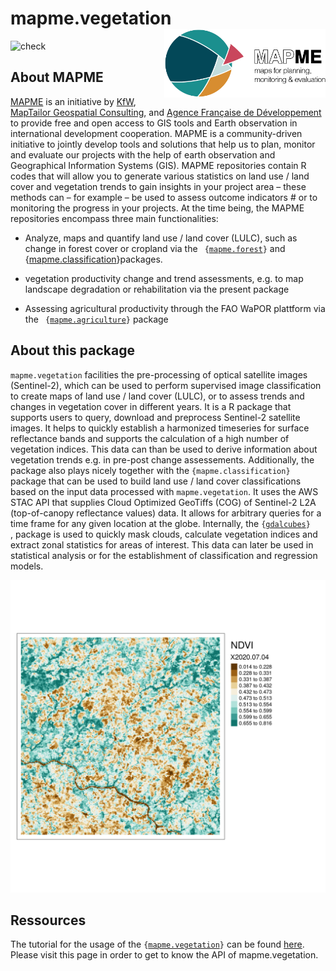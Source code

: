 # mapme.vegetation  <img src='man/figures/logo.png' align="right" height="110"  />


<!-- badges: start -->
![check](https://github.com/mapme-initiative/mapme.vegetation/workflows/R-CMD-check/badge.svg)
<!-- badges: end -->

## About MAPME

[MAPME](https://mapme-initiative.org/) is an initiative by [KfW](https://www.kfw.de/), 
[MapTailor Geospatial Consulting](https://maptailor.net/), and [Agence Française de Développement](https://www.afd.fr/) 
to provide free and open access to GIS tools and Earth observation 
in international development cooperation. MAPME is a community-driven initiative 
to jointly develop tools and solutions that help us to plan, monitor and evaluate 
our projects with the help of earth observation and Geographical Information Systems
(GIS). MAPME repositories contain R codes that will allow you to generate various 
statistics on land use / land cover and vegetation trends to gain insights in your 
project area – these methods can – for example – be used to assess outcome indicators #
or to monitoring the progress in your projects. At the time being, the MAPME repositories 
encompass three main functionalities:	

-  Analyze, maps and quantify land use / land cover (LULC), such as change in forest cover or cropland via the <code> {[mapme.forest](https://github.com/mapme-initiative/mapme.forest)}</code> and {[mapme.classification](https://mapme-initiative.github.io/mapme.classification/)}</code>packages.

-  vegetation productivity change and trend assessments, e.g. to map landscape degradation or rehabilitation via the present package

- Assessing agricultural productivity through the FAO WaPOR plattform via the <code> {[mapme.agriculture](https://mapme-initiative.github.io/mapme.agriculture/)}</code> package

## About this package

`mapme.vegetation` facilities the pre-processing of optical satellite images 
(Sentinel-2), which can be used to perform supervised image classification to 
create maps of land use / land cover (LULC), or to assess trends and changes in 
vegetation cover in different years. It is a R package that supports users to query, 
download and preprocess Sentinel-2 satellite images. It helps to quickly establish 
a harmonized timeseries for surface reflectance bands and supports the calculation of 
a high number of vegetation indices. This data can than be used to derive information 
about vegetation trends e.g. in pre-post change assessements. Additionally, the 
package also plays nicely together with the `{mapme.classification}` package that 
can be used to build land use / land cover classifications based on the input data 
processed with `mapme.vegetation`. It uses the AWS STAC API that supplies Cloud 
Optimized GeoTiffs (COG) of Sentinel-2 L2A (top-of-canopy reflectance values) data. 
It allows for arbitrary queries for a time frame for any given location at the globe.
Internally, the <code>{[gdalcubes](https://cran.r-project.org/web/packages/gdalcubes/index.html)} </code>,
package is used to quickly mask clouds, calculate vegetation indices and extract
zonal statistics for areas of interest. This data can later be used in statistical analysis
or for the establishment of classification and regression models.

![An examplary NDVI map.](man/figures/ndvi.png)

## Ressources

The tutorial for the usage of the 
<code>{[mapme.vegetation](https://github.com/mapme-initiative/mapme.vegetation)}</code>
can be found 
[here](https://mapme-initiative.github.io/mapme.vegetation). Please visit
this page in order to get to know the API of mapme.vegetation.
